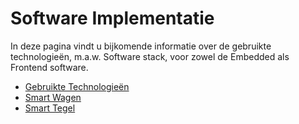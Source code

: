 # Software Implementatie

<p> In deze pagina vindt u bijkomende informatie over de gebruikte technologieën, m.a.w. Software stack, voor zowel de Embedded als Frontend software.</p>

- [Gebruikte Technologieën](./implementatie/software/gebruikte-technologieen.md)
- [Smart Wagen](./implementatie/software/smart-wagen.md)
- [Smart Tegel](./implementatie/software/smart-tegel.md)